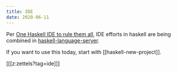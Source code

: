 ```yaml
---
title: IDE
date: 2020-06-11
---
```


Per [One Haskell IDE to rule them all](http://neilmitchell.blogspot.com/2020/01/one-haskell-ide-to-rule-them-all.html), IDE efforts in haskell are being combined in [haskell-language-server](https://github.com/haskell/haskell-language-server). 

If you want to use this today, start with [[haskell-new-project]].

[[[z:zettels?tag=ide]]]